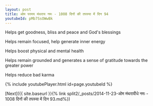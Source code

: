 ```yaml
---
layout: post
title: ओम परमय मंथराय नमः - 1008 दिनों की तपस्या में दिन 94
youtubeId: pMb7SsOWwBk
---
```

 
 
Helps get goodness, bliss and peace and God's blessings
 
Helps remain focused, help generate inner energy 
 
Helps boost physical and mental health 
 
Helps remain grounded and generates a sense of gratitude towards the greater power 
 
Helps reduce bad karma
 
 
 
 


{% include youtubePlayer.html id=page.youtubeId %}
 
[Next]({{ site.baseurl }}{% link  split2/_posts/2014-11-23-ओम मंथरावीधे नमः - 1008 दिनों की तपस्या में दिन 93.md%})
 
